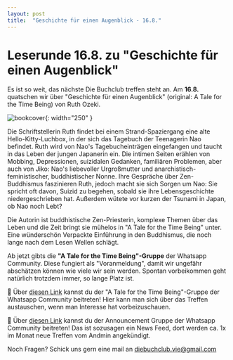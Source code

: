 ```yaml
---
layout: post
title:  "Geschichte für einen Augenblick - 16.8."
---
```


# Leserunde 16.8. zu "Geschichte für einen Augenblick"

Es ist so weit, das nächste Die Buchclub treffen steht an. Am <b>16.8.</b> quatschen wir über "Geschichte für einen Augenblick" (original: A Tale for the Time Being) von Ruth Ozeki.

![bookcover](/assets/ruth.jpg){: width="250" }

Die Schriftstellerin Ruth findet bei einem Strand-Spaziergang eine alte Hello-Kitty-Luchbox, in der sich das Tagebuch der Teenagerin Nao befindet. Ruth wird von Nao's Tagebucheinträgen eingefangen und taucht in das Leben der jungen Japanerin ein.
Die intimen Seiten erählen von Mobbing, Depressionen, suizidalen Gedanken, familiären Problemen, aber auch von Jiko: Nao's liebevoller Urgroßmutter und anarchistisch-feministischer, buddhistischer Nonne.
Ihre Gespräche über Zen-Buddhismus faszinieren Ruth, jedoch macht sie sich Sorgen um Nao: Sie spricht oft davon, Suizid zu begehen, sobald sie ihre Lebensgeschichte niedergeschrieben hat. Außerdem wütete vor kurzen der Tsunami in Japan, ob Nao noch Lebt? 

Die Autorin ist buddhistische Zen-Priesterin, komplexe Themen über das Leben und die Zeit bringt sie mühelos in "A Tale for the Time Being" unter. Eine wünderschön Verpackte Einführung in den Buddhismus, die noch lange nach dem Lesen Wellen schlägt.



Ab jetzt gibts die <b>"A Tale for the Time Being"-Gruppe</b> der Whatsapp Community.
Diese fungiert als "Voranmeldung", damit wir ungefähr abschätzen können wie viele wir sein werden. Spontan vorbeikommen geht natürlich trotzdem immer, so lange Platz ist.


📲 Über [diesen Link](https://chat.whatsapp.com/ByFf0TN0sapCuCifXkbIYW)
 kannst du der "A Tale for the Time Being"-Gruppe der Whatsapp Community beitreten! Hier kann man sich über das Treffen austauschen, wenn man
 Interesse hat vorbeizuschauen. 


📲 Über [diesen Link](https://chat.whatsapp.com/GpDiea8Qhq4HlbLNVWah69)
 kannst du der Announcement Gruppe der Whatsapp Community beitreten! Das ist sozusagen ein News Feed, dort werden ca. 1x im Monat neue Treffen vom Andmin angekündigt.

Noch Fragen? Schick uns gern eine mail an diebuchclub.vie@gmail.com